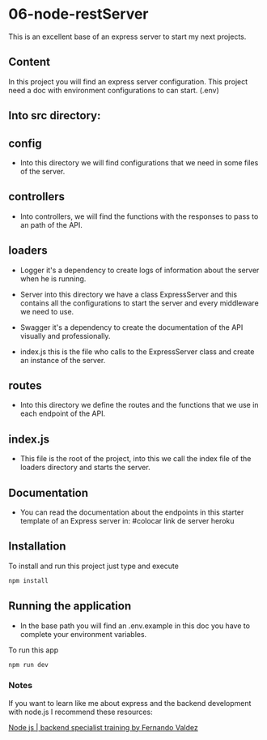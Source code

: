 # 06-node-restServer

This is an excellent base of an express server to start my next projects.

## Content
In this project you will find an express server configuration.
This project need a doc with environment configurations to can start. (.env)

## Into src directory:

## config

* Into this directory we will find configurations that we need in some files of the server.

## controllers

* Into controllers, we will find the functions with the responses to pass to an path of the API.

## loaders

* Logger it's a dependency to create logs of information about the server when he is running.

* Server into this directory we have a class ExpressServer and this contains all the configurations to start the server and every middleware we need to use.

* Swagger it's a dependency to create the documentation of the API visually and professionally.

* index.js this is the file who calls to the ExpressServer class and create an instance of the server.

## routes

* Into this directory we define the routes and the functions that we use in each endpoint of the API.

## index.js

* This file is the root of the project, into this we call the index file of the loaders directory and starts the server.

## Documentation
* You can read the documentation about the endpoints in this starter template of an Express server in:
#colocar link de server heroku


## Installation
To install and run this project just type and execute
```bash
npm install
```
## Running the application
* In the base path you will find an .env.example in this doc you have to complete your environment variables.

To run this app
```bash
npm run dev
```

### Notes
If you want to learn like me about express and the backend development with node.js I recommend these resources:

[Node js | backend specialist training by Fernando Valdez](https://www.youtube.com/channel/UCl7vmtaxLQQksBnxfBbtUZw)